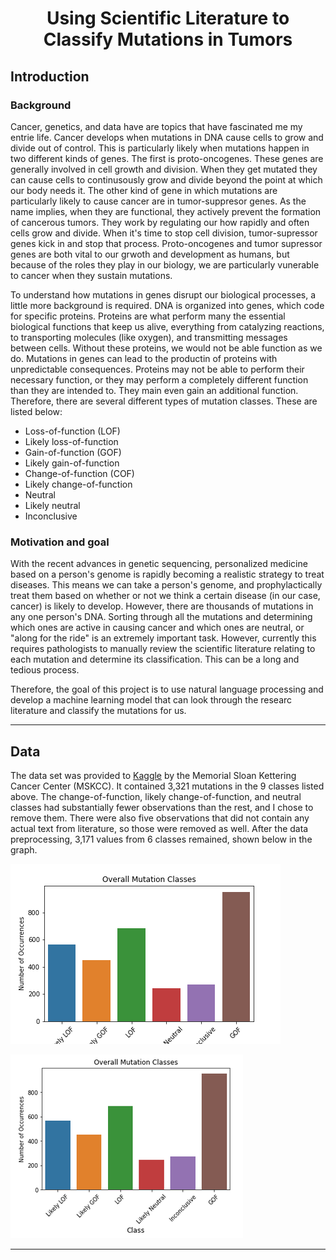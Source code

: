 # <div align='center'> Using Scientific Literature to Classify Mutations in Tumors </div>

## Introduction

### Background

Cancer, genetics, and data have are topics that have fascinated me my entrie life. Cancer develops when mutations in DNA cause cells to grow and divide out of control. This is particularly likely when mutations happen in two different kinds of genes. The first is proto-oncogenes. These genes are generally involved in cell growth and division. When they get mutated they can cause cells to continusously grow and divide beyond the point at which our body needs it. The other kind of gene in which mutations are particularly likely to cause cancer are in tumor-suppresor genes. As the name implies, when they are functional, they actively prevent the formation of cancerous tumors. They work by regulating our how rapidly and often cells grow and divide. When it's time to stop cell division, tumor-supressor genes kick in and stop that process. Proto-oncogenes and tumor supressor genes are both vital to our grwoth and development as humans, but because of the roles they play in our biology, we are particularly vunerable to cancer when they sustain mutations.

To understand how mutations in genes disrupt our biological processes, a little more background is required. DNA is organized into genes, which code for specific proteins. Proteins are what perform many the essential biological functions that keep us alive, everything from catalyzing reactions, to transporting molecules (like oxygen), and transmitting messages between cells. Without these proteins, we would not be able function as we do. Mutations in genes can lead to the productin of proteins with unpredictable consequences. Proteins may not be able to perform their necessary function, or they may perform a completely different function than they are intended to. They main even gain an additional function. Therefore, there are several different types of mutation classes. These are listed below:

* Loss-of-function (LOF)
* Likely loss-of-function
* Gain-of-function (GOF)
* Likely gain-of-function
* Change-of-function (COF)
* Likely change-of-function
* Neutral
* Likely neutral
* Inconclusive

### Motivation and goal

With the recent advances in genetic sequencing, personalized medicine based on a person's genome is rapidly becoming a realistic strategy to treat diseases. This means we can take a person's genome, and prophylactically treat them based on whether or not we think a certain disease (in our case, cancer) is likely to develop. However, there are thousands of mutations in any one person's DNA. Sorting through all the mutations and determining which ones are active in causing cancer and which ones are neutral, or "along for the ride" is an extremely important task. However, currently this requires pathologists to manually review the scientific literature relating to each mutation and determine its classification. This can be a long and tedious process.

Therefore, the goal of this project is to use natural language processing and develop a machine learning model that can look through the researc literature and classify the mutations for us.

<hr>

## Data

The data set was provided to [Kaggle](https://www.kaggle.com/c/msk-redefining-cancer-treatment/data) by the Memorial Sloan Kettering Cancer Center (MSKCC). It contained 3,321 mutations in the 9 classes listed above. The change-of-function, likely change-of-function, and neutral classes had substantially fewer observations than the rest, and I chose to remove them. There were also five observations that did not contain any actual text from literature, so those were removed as well. After the data preprocessing, 3,171 values from 6 classes remained, shown below in the graph.

![Mutation classes](img/overall_mutation_classes.png)


![Mutation classes](img/overall_mutation_classes_ss.png)




<hr>